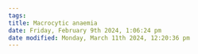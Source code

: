 ```yaml
---
tags: 
title: Macrocytic anaemia
date: Friday, February 9th 2024, 1:06:24 pm
date modified: Monday, March 11th 2024, 12:20:36 pm
---
```

